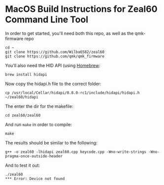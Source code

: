 # MacOS Build Instructions for Zeal60 Command Line Tool

In order to get started, you'll need both this repo, as well as the qmk-firmware repo

```
cd ~
git clone https://github.com/Wilba6582/zeal60
git clone https://github.com/qmk/qmk_firmware
```

You'll also need the HID API (using [Homebrew](https://homebrew.sh):

`brew install hidapi`

Now copy the hidapi.h file to the correct folder:

`cp /usr/local/Cellar/hidapi/0.8.0-rc1/include/hidapi/hidapi.h ~/zeal60/hidapi`

The enter the dir for the makefile:

`cd zeal60/zeal60`

And run `make` in order to compile: 

`make`

The results should be similar to the following: 

```
g++ -o zeal60 -lhidapi zeal60.cpp keycode.cpp -Wno-write-strings -Wno-pragma-once-outside-header
```

And to test it out: 

```
./zeal60
*** Error: Device not found
```
